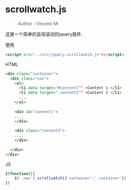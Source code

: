 # scrollwatch.js

>
> Author : Vincent Mi
> 
> 

这是一个简单的监视滚动的jquery插件.

使用

```html
<script src="../src/jquery.scrollwatch.js"></script>
``` 

HTML 

```html
<div class="container">
  <div class="nav">
    <ul>
      <li data-target="#content1"" >Content 1 </li>
      <li data-target=".content2"" >Content 2 </li>
      ...
    </ul>
    
    <div id="content1">
    ....
    </div>
    
    <div class="content2">
    ....
    </div>
    
  </div>
</div>
```

JS

```js
$(function(){
    $('.nav').scrollwatch({'container':'.container'})
})
```